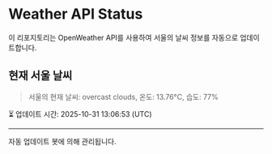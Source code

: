 
# Weather API Status

이 리포지토리는 OpenWeather API를 사용하여 서울의 날씨 정보를 자동으로 업데이트합니다.

## 현재 서울 날씨
> 서울의 현재 날씨: overcast clouds, 온도: 13.76°C, 습도: 77%

⏳ 업데이트 시간: 2025-10-31 13:06:53 (UTC)

---
자동 업데이트 봇에 의해 관리됩니다.

